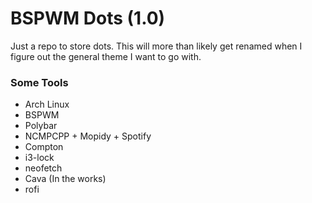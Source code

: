# BSPWM Dots (1.0)
Just a repo to store dots. This will more than likely get renamed when I figure out the general theme I want to go with. 

### Some Tools
* Arch Linux
* BSPWM
* Polybar
* NCMPCPP + Mopidy + Spotify
* Compton
* i3-lock
* neofetch
* Cava (In the works)
* rofi
